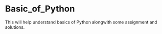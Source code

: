 # Basic_of_Python
This will help understand basics of Python
 alongwith some assignment and solutions.
